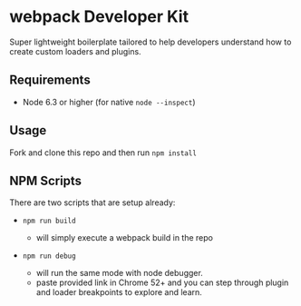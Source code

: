 # webpack Developer Kit
Super lightweight boilerplate tailored to help developers understand how to create custom loaders and plugins. 

## Requirements
* Node 6.3 or higher (for native `node --inspect`)

## Usage
Fork and clone this repo and then run `npm install`

## NPM Scripts
There are two scripts that are setup already: 

* `npm run build`
	* will simply execute a webpack build in the repo

* `npm run debug`
	* will run the same mode with node debugger.
	* paste provided link in Chrome 52+ and you can step through plugin and loader breakpoints to explore and learn.


